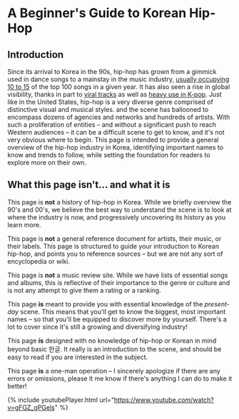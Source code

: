 # A Beginner's Guide to Korean Hip-Hop

## Introduction

Since its arrival to Korea in the 90s, hip-hop has grown from a gimmick used in dance songs to a mainstay in the music industry, [usually occupying 10 to 15](https://circlechart.kr/page_article/view.circle?sgenre=opinion&idx=20183) of the top 100 songs in a given year. It has also seen a rise in global visibility, thanks in part to [viral tracks](https://www.youtube.com/watch?v=DPC9erC5WqU) as well as [heavy use in K-pop](https://www.youtube.com/watch?v=kTlv5_Bs8aw). Just like in the United States, hip-hop is a very diverse genre comprised of distinctive visual and musical styles. and the scene has ballooned to encompass dozens of agencies and networks and hundreds of artists. With such a proliferation of entities – and without a significant push to reach Western audiences – it can be a difficult scene to get to know, and it's not very obvious where to begin. This page is intended to provide a general overview of the hip-hop industry in Korea, identifying important names to know and trends to follow, while setting the foundation for readers to explore more on their own.

## What this page isn't... and what it is

This page is **not** a history of hip-hop in Korea. While we briefly overview the 90's and 00's, we believe the best way to understand the scene is to look at where the industry is now, and progressively uncovering its history as you learn more. 

This page is **not** a general reference document for artists, their music, or their labels. This page is structured to guide your introduction to Korean hip-hop, and points you to reference sources – but we are not any sort of encyclopedia or wiki. 

This page is **not** a music review site. While we have lists of essential songs and albums, this is reflective of their importance to the genre or culture and is not any attempt to give them a rating or a ranking.

This page **is** meant to provide you with essential knowledge of the _present-day_ scene. This means that you'll get to know the biggest, most important names – so that you'll be equipped to discover more by yourself. There's a lot to cover since it's still a growing and diversifying industry!

This page **is** designed with no knowledge of hip-hop or Korean in mind beyond basic 한글. It really is an introduction to the scene, and should be easy to read if you are interested in the subject.

This page **is** a one-man operation – I sincerely apologize if there are any errors or omissions, please lt me know if there's anything I can do to make it better!

{% include youtubePlayer.html url="https://www.youtube.com/watch?v=gFGZ_gPGels" %}